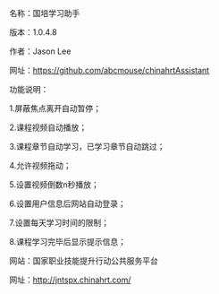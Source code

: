 名称：国培学习助手

版本：1.0.4.8

作者：Jason Lee

网址：https://github.com/abcmouse/chinahrtAssistant


功能说明：

1.屏蔽焦点离开自动暂停；

2.课程视频自动播放；

3.课程章节自动学习，已学习章节自动跳过；

4.允许视频拖动；

5.设置视频倒数n秒播放；

6.设置用户信息后网站自动登录；

7.设置每天学习时间的限制；

8.课程学习完毕后显示提示信息；

网站：国家职业技能提升行动公共服务平台

网址：http://jntspx.chinahrt.com/
